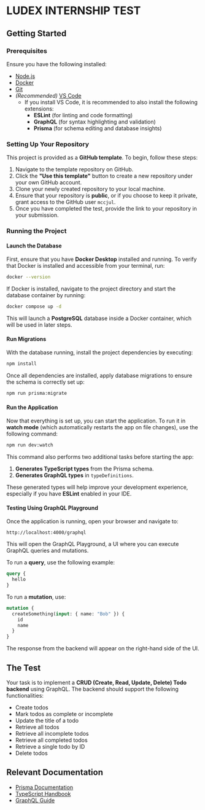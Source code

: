 # LUDEX INTERNSHIP TEST

## Getting Started

### Prerequisites

Ensure you have the following installed:

- [Node.js](https://nodejs.org)
- [Docker](https://www.docker.com/get-started/)
- [Git](https://git-scm.com/)
- _(Recommended)_ [VS Code](https://code.visualstudio.com/)
  - If you install VS Code, it is recommended to also install the following extensions:
    - **ESLint** (for linting and code formatting)
    - **GraphQL** (for syntax highlighting and validation)
    - **Prisma** (for schema editing and database insights)

### Setting Up Your Repository

This project is provided as a **GitHub template**. To begin, follow these steps:

1. Navigate to the template repository on GitHub.
2. Click the **"Use this template"** button to create a new repository under your own GitHub account.
3. Clone your newly created repository to your local machine.
4. Ensure that your repository is **public**, or if you choose to keep it private, grant access to the GitHub user `mccjul`.
5. Once you have completed the test, provide the link to your repository in your submission.

### Running the Project

#### Launch the Database

First, ensure that you have **Docker Desktop** installed and running. To verify that Docker is installed and accessible from your terminal, run:

```sh
docker --version
```

If Docker is installed, navigate to the project directory and start the database container by running:

```sh
docker compose up -d
```

This will launch a **PostgreSQL** database inside a Docker container, which will be used in later steps.

#### Run Migrations

With the database running, install the project dependencies by executing:

```sh
npm install
```

Once all dependencies are installed, apply database migrations to ensure the schema is correctly set up:

```sh
npm run prisma:migrate
```

#### Run the Application

Now that everything is set up, you can start the application. To run it in **watch mode** (which automatically restarts the app on file changes), use the following command:

```sh
npm run dev:watch
```

This command also performs two additional tasks before starting the app:

1. **Generates TypeScript types** from the Prisma schema.
2. **Generates GraphQL types** in `typeDefinitions`.

These generated types will help improve your development experience, especially if you have **ESLint** enabled in your IDE.

#### Testing Using GraphQL Playground

Once the application is running, open your browser and navigate to:

```
http://localhost:4000/graphql
```

This will open the GraphQL Playground, a UI where you can execute GraphQL queries and mutations.

To run a **query**, use the following example:

```graphql
query {
  hello
}
```

To run a **mutation**, use:

```graphql
mutation {
  createSomething(input: { name: "Bob" }) {
    id
    name
  }
}
```

The response from the backend will appear on the right-hand side of the UI.

## The Test

Your task is to implement a **CRUD (Create, Read, Update, Delete) Todo backend** using GraphQL. The backend should support the following functionalities:

- Create todos
- Mark todos as complete or incomplete
- Update the title of a todo
- Retrieve all todos
- Retrieve all incomplete todos
- Retrieve all completed todos
- Retrieve a single todo by ID
- Delete todos

## Relevant Documentation

- [Prisma Documentation](https://www.prisma.io/docs/orm/prisma-client/queries/crud)
- [TypeScript Handbook](https://www.typescriptlang.org/docs/handbook/typescript-from-scratch.html)
- [GraphQL Guide](https://graphql.org/learn/)
